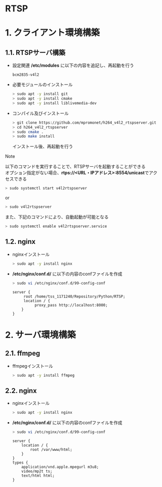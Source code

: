# RTSP

# 1. クライアント環境構築
## 1.1. RTSPサーバ構築
* 設定関連
    **/etc/modules** に以下の内容を追記し、再起動を行う
    ```
    bcm2835-v4l2
    ```
* 必要モジュールのインストール
    ``` bash
    > sudo apt -y install git
    > sudo apt -y install cmake
    > sudo apt -y install liblivemedia-dev 
    ```
* コンパイル及びインストール
    ``` bash
    > git clone https://github.com/mpromonet/h264_v4l2_rtspserver.git
    > cd h264_v4l2_rtspserver
    > sudo cmake .
    > sudo make install
    ```
    インストール後、再起動を行う
> [!NOTE]
> 以下のコマンドを実行することで、RTSPサーバを起動することができる  
> オプション指定がない場合、**rtps://<URL・IPアドレス>:8554/unicast**でアクセスできる
> ``` bash
> > sudo systemctl start v4l2rtspserver
> ```
> or
> ``` bash
> > sudo v4l2rtspserver
> ```
> また、下記のコマンドにより、自動起動が可能となる
> ```bash
> > sudo systemctl enable v4l2rtspserver.service
> ```

## 1.2. nginx
* nginxインストール
     ``` bash
     > sudo apt -y install nginx
     ```
* **/etc/nginx/conf.d/** に以下の内容のconfファイルを作成
    ``` bash
    > sudo vi /etc/nginx/conf.d/99-config-conf
    ```
    ```
    server {
         root /home/tss_1171240/Repository/Python/RTSP;
         location / {
              proxy_pass http://localhost:8000; 
        }
    }
    ```


# 2. サーバ環境構築
## 2.1. ffmpeg
* ffmpegインストール
     ``` bash
     > sudo apt -y install ffmpeg
     ```
## 2.2. nginx
* nginxインストール
     ``` bash
     > sudo apt -y install nginx
     ```
* **/etc/nginx/conf.d/** に以下の内容のconfファイルを作成
    ``` bash
    > sudo vi /etc/nginx/conf.d/99-config-conf
    ```
    ```
    server {
        location / {
            root /var/www/html;
        }
    }
    types {
        application/vnd.apple.mpegurl m3u8;
        video/mp2t ts;
        text/html html;
    }
    ```
